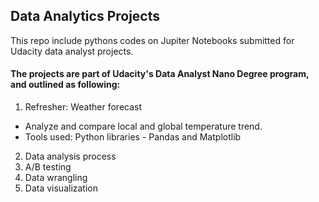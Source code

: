 ## Data Analytics Projects

This repo include pythons codes on Jupiter Notebooks submitted for Udacity data analyst projects.

#### The projects are part of Udacity's Data Analyst Nano Degree program, and outlined as following:

1. Refresher: Weather forecast
- Analyze and compare local and global temperature trend.
- Tools used: Python libraries - Pandas and Matplotlib 

2. Data analysis process
3. A/B testing
4. Data wrangling
5. Data visualization

